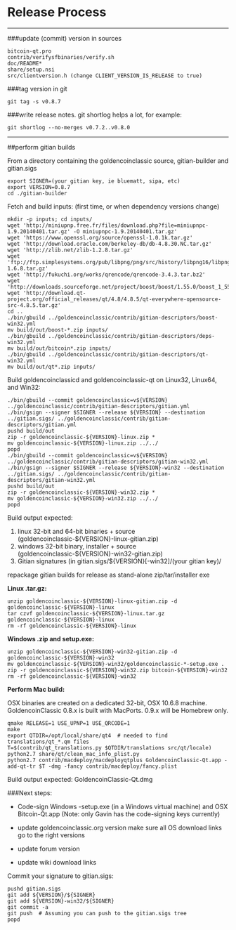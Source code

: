 Release Process
====================

* * *

###update (commit) version in sources


	bitcoin-qt.pro
	contrib/verifysfbinaries/verify.sh
	doc/README*
	share/setup.nsi
	src/clientversion.h (change CLIENT_VERSION_IS_RELEASE to true)

###tag version in git

	git tag -s v0.8.7

###write release notes. git shortlog helps a lot, for example:

	git shortlog --no-merges v0.7.2..v0.8.0

* * *

##perform gitian builds

 From a directory containing the goldencoinclassic source, gitian-builder and gitian.sigs
  
	export SIGNER=(your gitian key, ie bluematt, sipa, etc)
	export VERSION=0.8.7
	cd ./gitian-builder

 Fetch and build inputs: (first time, or when dependency versions change)

	mkdir -p inputs; cd inputs/
	wget 'http://miniupnp.free.fr/files/download.php?file=miniupnpc-1.9.20140401.tar.gz' -O miniupnpc-1.9.20140401.tar.gz'
	wget 'https://www.openssl.org/source/openssl-1.0.1k.tar.gz'
	wget 'http://download.oracle.com/berkeley-db/db-4.8.30.NC.tar.gz'
	wget 'http://zlib.net/zlib-1.2.8.tar.gz'
	wget 'ftp://ftp.simplesystems.org/pub/libpng/png/src/history/libpng16/libpng-1.6.8.tar.gz'
	wget 'http://fukuchi.org/works/qrencode/qrencode-3.4.3.tar.bz2'
	wget 'http://downloads.sourceforge.net/project/boost/boost/1.55.0/boost_1_55_0.tar.bz2'
	wget 'http://download.qt-project.org/official_releases/qt/4.8/4.8.5/qt-everywhere-opensource-src-4.8.5.tar.gz'
	cd ..
	./bin/gbuild ../goldencoinclassic/contrib/gitian-descriptors/boost-win32.yml
	mv build/out/boost-*.zip inputs/
	./bin/gbuild ../goldencoinclassic/contrib/gitian-descriptors/deps-win32.yml
	mv build/out/bitcoin*.zip inputs/
	./bin/gbuild ../goldencoinclassic/contrib/gitian-descriptors/qt-win32.yml
	mv build/out/qt*.zip inputs/

 Build goldencoinclassicd and goldencoinclassic-qt on Linux32, Linux64, and Win32:
  
	./bin/gbuild --commit goldencoinclassic=v${VERSION} ../goldencoinclassic/contrib/gitian-descriptors/gitian.yml
	./bin/gsign --signer $SIGNER --release ${VERSION} --destination ../gitian.sigs/ ../goldencoinclassic/contrib/gitian-descriptors/gitian.yml
	pushd build/out
	zip -r goldencoinclassic-${VERSION}-linux.zip *
	mv goldencoinclassic-${VERSION}-linux.zip ../../
	popd
	./bin/gbuild --commit goldencoinclassic=v${VERSION} ../goldencoinclassic/contrib/gitian-descriptors/gitian-win32.yml
	./bin/gsign --signer $SIGNER --release ${VERSION}-win32 --destination ../gitian.sigs/ ../goldencoinclassic/contrib/gitian-descriptors/gitian-win32.yml
	pushd build/out
	zip -r goldencoinclassic-${VERSION}-win32.zip *
	mv goldencoinclassic-${VERSION}-win32.zip ../../
	popd

  Build output expected:

  1. linux 32-bit and 64-bit binaries + source (goldencoinclassic-${VERSION}-linux-gitian.zip)
  2. windows 32-bit binary, installer + source (goldencoinclassic-${VERSION}-win32-gitian.zip)
  3. Gitian signatures (in gitian.sigs/${VERSION}[-win32]/(your gitian key)/

repackage gitian builds for release as stand-alone zip/tar/installer exe

**Linux .tar.gz:**

	unzip goldencoinclassic-${VERSION}-linux-gitian.zip -d goldencoinclassic-${VERSION}-linux
	tar czvf goldencoinclassic-${VERSION}-linux.tar.gz goldencoinclassic-${VERSION}-linux
	rm -rf goldencoinclassic-${VERSION}-linux

**Windows .zip and setup.exe:**

	unzip goldencoinclassic-${VERSION}-win32-gitian.zip -d goldencoinclassic-${VERSION}-win32
	mv goldencoinclassic-${VERSION}-win32/goldencoinclassic-*-setup.exe .
	zip -r goldencoinclassic-${VERSION}-win32.zip bitcoin-${VERSION}-win32
	rm -rf goldencoinclassic-${VERSION}-win32

**Perform Mac build:**

  OSX binaries are created on a dedicated 32-bit, OSX 10.6.8 machine.
  GoldencoinClassic 0.8.x is built with MacPorts.  0.9.x will be Homebrew only.

	qmake RELEASE=1 USE_UPNP=1 USE_QRCODE=1
	make
	export QTDIR=/opt/local/share/qt4  # needed to find translations/qt_*.qm files
	T=$(contrib/qt_translations.py $QTDIR/translations src/qt/locale)
	python2.7 share/qt/clean_mac_info_plist.py
	python2.7 contrib/macdeploy/macdeployqtplus GoldencoinClassic-Qt.app -add-qt-tr $T -dmg -fancy contrib/macdeploy/fancy.plist

 Build output expected: GoldencoinClassic-Qt.dmg

###Next steps:

* Code-sign Windows -setup.exe (in a Windows virtual machine) and
  OSX Bitcoin-Qt.app (Note: only Gavin has the code-signing keys currently)

* update goldencoinclassic.org version
  make sure all OS download links go to the right versions

* update forum version

* update wiki download links

Commit your signature to gitian.sigs:

	pushd gitian.sigs
	git add ${VERSION}/${SIGNER}
	git add ${VERSION}-win32/${SIGNER}
	git commit -a
	git push  # Assuming you can push to the gitian.sigs tree
	popd

